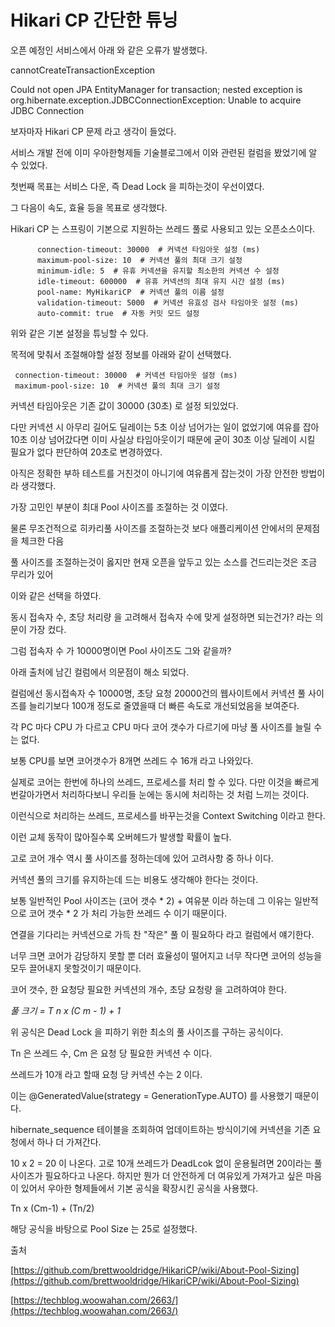 # Hikari CP 간단한 튜닝

오픈 예정인 서비스에서 아래 와 같은 오류가 발생했다.



cannotCreateTransactionException&#x20;

Could not open JPA EntityManager for transaction; nested exception is org.hibernate.exception.JDBCConnectionException: Unable to acquire JDBC Connection



보자마자 Hikari CP 문제 라고 생각이 들었다.

서비스 개발 전에 이미 우아한형제들 기술블로그에서 이와 관련된 컬럼을 봤었기에 알 수 있었다.



첫번째 목표는 서비스 다운, 즉 Dead Lock 을 피하는것이 우선이였다.

그 다음이 속도, 효율 등을 목표로 생각했다.



Hikari CP 는 스프링이 기본으로  지원하는 쓰레드 풀로 사용되고 있는 오픈소스이다.

```
      connection-timeout: 30000  # 커넥션 타임아웃 설정 (ms)
      maximum-pool-size: 10  # 커넥션 풀의 최대 크기 설정
      minimum-idle: 5  # 유휴 커넥션을 유지할 최소한의 커넥션 수 설정
      idle-timeout: 600000  # 유휴 커넥션의 최대 유지 시간 설정 (ms)
      pool-name: MyHikariCP  # 커넥션 풀의 이름 설정
      validation-timeout: 5000  # 커넥션 유효성 검사 타임아웃 설정 (ms)
      auto-commit: true  # 자동 커밋 모드 설정
```

위와 같은 기본 설정을 튜닝할 수 있다.



목적에 맞춰서 조절해야할 설정 정보를 아래와 같이 선택했다.

```
 connection-timeout: 30000  # 커넥션 타임아웃 설정 (ms)
 maximum-pool-size: 10  # 커넥션 풀의 최대 크기 설정
```

커넥션 타임아웃은 기존 값이 30000 (30초) 로 설정 되있었다.

다만 커넥션 시 아무리 길어도 딜레이는 5초 이상 넘어가는 일이 없었기에 여유를 잡아 10초 이상 넘어갔다면 이미 사실상 타임아웃이기 때문에 굳이 30초 이상 딜레이 시킬 필요가 없다 판단하여 20초로 변경하였다. &#x20;

아직은 정확한 부하 테스트를 거친것이 아니기에 여유롭게 잡는것이 가장 안전한 방법이라 생각했다.

가장 고민인 부분이 최대 Pool 사이즈를 조절하는 것 이였다.



물론 무조건적으로 히카리풀 사이즈를 조절하는것 보다 애플리케이션 안에서의 문제점을 체크한 다음

풀 사이즈를 조절하는것이 옳지만 현재 오픈을 앞두고 있는 소스를 건드리는것은 조금 무리가 있어

이와 같은 선택을 하였다.



동시 접속자 수, 초당 처리량 을 고려해서 접속자 수에 맞게 설정하면 되는건가? 라는 의문이 가장 컸다.

그럼 접속자 수 가 10000명이면 Pool 사이즈도 그와 같을까?&#x20;

아래 출처에 남긴 컬럼에서 의문점이 해소 되었다.

컬럼에선 동시접속자 수 10000명, 초당 요청 20000건의 웹사이트에서 커넥션 풀 사이즈를 늘리기보다 100개 정도로 줄였을때 더 빠른 속도로 개선되었음을 보여준다.

각 PC 마다 CPU 가 다르고 CPU 마다 코어 갯수가 다르기에 마냥 풀 사이즈를 늘릴 수 는 없다.

보통 CPU를 보면 코어갯수가 8개면 쓰레드 수 16개 라고 나와있다.

실제로 코어는 한번에 하나의 쓰레드, 프로세스를 처리 할 수 있다. 다만 이것을 빠르게 번갈아가면서 처리하다보니 우리들 눈에는 동시에 처리하는 것 처럼 느끼는 것이다.



이런식으로 처리하는 쓰레드, 프로세스를 바꾸는것을 Context Switching 이라고 한다.

이런 교체 동작이 많아질수록 오버헤드가 발생할 확률이 높다.



고로 코어 개수 역시 풀 사이즈를 정하는데에 있어 고려사항 중 하나 이다.



커넥션 풀의 크기를 유지하는데 드는 비용도 생각해야 한다는 것이다.



보통 일반적인  Pool 사이즈는   (코어 갯수 \* 2) + 여유분 이라 하는데 그 이유는 일반적으로 코어 갯수 \* 2 가 처리 가능한 쓰레드 수 이기 때문이다.

연결을 기다리는 커넥션으로 가득 찬 "작은" 풀 이 필요하다 라고 컬럼에서 얘기한다.

너무 크면 코어가 감당하지 못할 뿐 더러 효율성이 떨어지고 너무 작다면 코어의 성능을 모두 끌어내지 못할것이기 때문이다.

코어 갯수, 한 요청당 필요한 커넥션의 개수, 초당 요청량 을 고려하여야 한다.



&#x20;  _풀 크기 = T n x (C m - 1) + 1_



위 공식은 Dead Lock 을 피하기 위한 최소의 풀 사이즈를 구하는 공식이다.



Tn 은 쓰레드 수, Cm 은 요청 당 필요한 커넥션 수 이다.



쓰레드가 10개 라고 할때 요청 당 커넥션 수는 2 이다.



이는 @GeneratedValue(strategy = GenerationType.AUTO) 를 사용했기 때문이다.

hibernate\_sequence 테이블을 조회하여 업데이트하는 방식이기에 커넥션을 기존 요청에서 하나 더 가져간다.



10 x 2 = 20 이 나온다. 고로 10개 쓰레드가 DeadLcok 없이 운용될려면 20이라는 풀사이즈가 필요하다고 나온다. 하지만 뭔가 더 안전하게 더 여유있게 가져가고 싶은 마음이 있어서 우아한 형제들에서 기본 공식을 확장시킨 공식을 사용했다.

Tn  x (Cm-1)  + (Tn/2)

해당 공식을 바탕으로 Pool Size 는 25로 설정했다.









출처

&#x20;[https://github.com/brettwooldridge/HikariCP/wiki/About-Pool-Sizing](https://github.com/brettwooldridge/HikariCP/wiki/About-Pool-Sizing)

[https://techblog.woowahan.com/2663/](https://techblog.woowahan.com/2663/)











